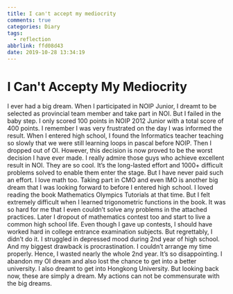 ```yaml
---
title: I can't accept my mediocrity
comments: true
categories: Diary
tags:
  - reflection
abbrlink: ffd08d43
date: 2019-10-28 13:34:19
---
```


# I Can't Accepty My Mediocrity

I ever had a big dream. 
When I participated in NOIP Junior, I dreamt to be selected as provincial team member and take part in NOI. But I failed in the baby step. I only scored 100 points in NOIP 2012 Junior with a total score of 400 points. I remember I was very frustrated on the day I was informed the result. When I entered high school, I found the Informatics teacher teaching so slowly that we were still learning loops in pascal before NOIP. Then I dropped out of OI. However, this decision is now proved to be the worst decision I have ever made.
I really admire those guys who achieve excellent result in NOI. They are so cool. It’s the long-lasted effort and 1000+ difficult problems solved to enable them enter the stage. But I have never paid such an effort.
I love math too. Taking part in CMO and even IMO is another big dream that I was looking forward to before I entered high school. I loved reading the book Mathematics Olympics Tutorials at that time. But I felt extremely difficult when I learned trigonometric functions in the book. It was so hard for me that I even couldn’t solve any problems in the attached practices. Later I dropout of mathematics contest too and start to live a common high school life.
Even though I gave up contests, I should have worked hard in college entrance examination subjects. But regrettably, I didn’t do it.
I struggled in depressed mood during 2nd year of high school. And my biggest drawback is procrastination. I couldn’t arrange my time properly. Hence, I wasted nearly the whole 2nd year. 
It’s so disappointing. I abandon my OI dream and also lost the chance to get into a better university.
I also dreamt to get into Hongkong University. But looking back now, these are simply a dream. My actions can not be commensurate with the big dreams.

